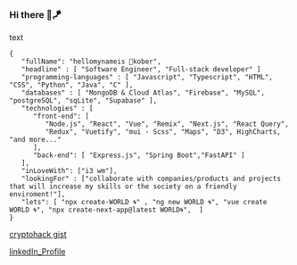 ### Hi there 🤙🪁

<span>text</span>
```
{
   "fullName": "hellomynameis 🐐kober", 
   "headline" : [ "Software Engineer", "Full-stack developer" ]
   "programming-languages" : [ "Javascript", "Typescript", "HTML", "CSS", "Python", "Java", "C" ],
   "databases" : [ "MongoDB & Cloud Atlas", "Firebase", "MySQL", "postgreSQL", "sqLite", "Supabase" ],
   "technologies" : [
      "front-end": [ 
         "Node.js", "React", "Vue", "Remix", "Next.js", "React Query",
         "Redux", "Vuetify", "mui - Scss", "Maps", "D3", HighCharts, "and more..."
      ],
      "back-end": [ "Express.js", "Spring Boot","FastAPI" ]
   ],
   "inLoveWith": ["i3 wm"],
   "lookingFor" : ["collaborate with companies/products and projects that will increase my skills or the society on a friendly enviroment!"],
   "lets": [ "npx create-WORLD 🌀" , "ng new WORLD 🌀", "vue create WORLD 🌀", "npx create-next-app@latest WORLD🌀",  ]
}
```
<a href="https://gist.github.com/konsbe/b0479287a53f01a8cf18483a237277f4"> cryptohack gist</a>

[linkedIn_Profile](https://www.linkedin.com/in/konstantinos-berdelis-520722188)<br/>
